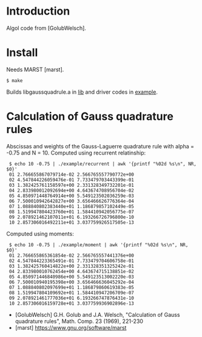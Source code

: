 # Introduction

Algol code from [GolubWelsch].

# Install

Needs MARST [marst].

    $ make

Builds libgaussquadrule.a in [lib](lib/) and driver codes in
[example](example/).

# Calculation of Gauss quadrature rules

Abscissas and weights of the Gauss-Laguerre quadrature rule with alpha
= -0.75 and N = 10. Computed using recurrent relatinship:

     $ echo 10 -0.75 | ./example/recurrent | awk '{printf "%02d %s\n", NR, $0}'
     01 2.766655867079714e-02 2.566765557790772e+00
     02 4.547844226059476e-01 7.733479703443399e-01
     03 1.382425761158597e+00 2.331328349732201e-01
     04 2.833980012092694e+00 4.643674708956704e-02
     05 4.850971448764914e+00 5.549123502036259e-03
     06 7.500010942642827e+00 3.656466626776364e-04
     07 1.088840802383440e+01 1.186879857102449e-05
     08 1.519947804423760e+01 1.584410942056775e-07
     09 2.078921462107011e+01 6.193266726796800e-10
     10 2.857306016492211e+01 3.037759926517505e-13

Computed using moments:

     $ echo 10 -0.75 | ./example/moment | awk '{printf "%02d %s\n", NR, $0}'
     01 2.766655865361854e-02 2.566765557441376e+00
     02 4.547844223365491e-01 7.733479704606758e-01
     03 1.382425760414822e+00 2.331328351325242e-01
     04 2.833980010762454e+00 4.643674715138851e-02
     05 4.850971446840986e+00 5.549123513002220e-03
     06 7.500010940195398e+00 3.656466636045292e-04
     07 1.088840802097699e+01 1.186879860619383e-05
     08 1.519947804109692e+01 1.584410947206709e-07
     09 2.078921461777036e+01 6.193266747876431e-10
     10 2.857306016159728e+01 3.037759936902896e-13

- [GolubWelsch] G.H. Golub and J.A. Welsch, "Calculation of Gauss quadrature rules", Math. Comp. 23 (1969), 221-230
- [marst] https://www.gnu.org/software/marst
